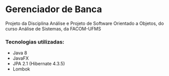 <h1>Gerenciador de Banca</h1>

<p>Projeto da Disciplina Análise e Projeto de Software Orientado a Objetos, do curso Análise de Sistemas, da FACOM-UFMS</p>

<h3>Tecnologias utilizadas:</h3>
<ul>
  <li>Java 8</li>
  <li>JavaFX</li>
  <li>JPA 2.1 (Hibernate 4.3.5)</li>
  <li>Lombok</li>
</ul>
